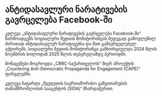# ანტიდასავლური ნარატივების გავრცელება Facebook-ში

კვლევა „ანტიდასავლური ნარატივების გავრცელება Facebook-ში“ წარმოადგენს სოციალური მედიის მონიტორინგის შედეგად გამოვლენილ ძირითად ანტიდასავლურ ნარატივებსა და მათ გამავრცელებელ აქტორებს. სოციალური მედიის მონიტორინგი განხორციელდა 2024 წლის ნოემბრის ბოლოდან 2025 წლის თებერვლამდე პერიოდში.

მონაცემები მოგროვდა „CRRC-საქართველოს“ მიერ პროექტის „Countering Anti-Democratic Propaganda for Engagement (CAPE)“ ფარგლებში.

კვლევა ჩატარდა „შვედეთის საერთაშორისო განვითარების თანამშრომლობის სააგენტოს (SIDA)“ მხარდაჭერით.